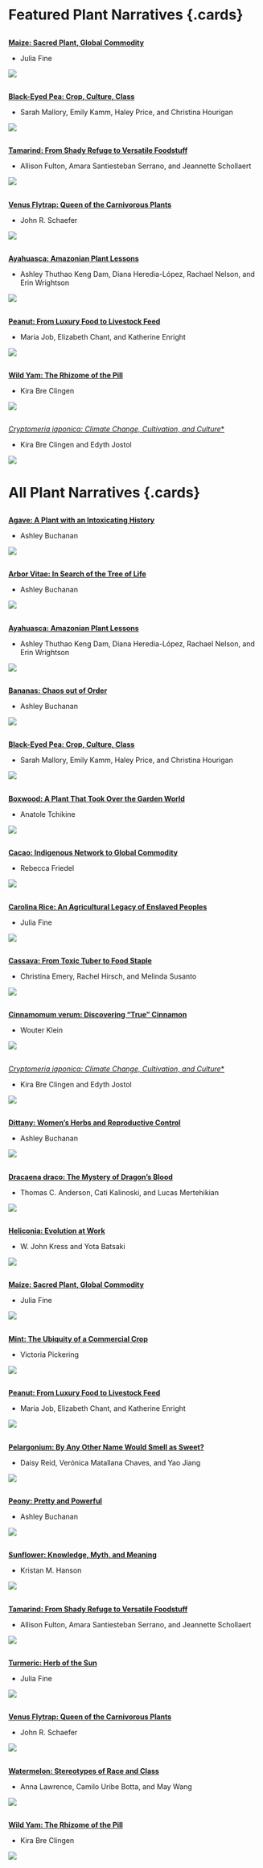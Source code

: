 <param ve-config title="Plant Humanities">

# Featured Plant Narratives {.cards}

##
[**Maize: Sacred Plant, Global Commodity**](/maize)

- Julia Fine

![](/images/thumbnails/maize__thumbnail.jpg)

##
[**Black-Eyed Pea: Crop, Culture, Class**](/black_eyed_peas)

- Sarah Mallory, Emily Kamm, Haley Price, and Christina Hourigan

![](/images/thumbnails/black_eyed_pea_1.png)

##
[**Tamarind: From Shady Refuge to Versatile Foodstuff**](/tamarind)

- Allison Fulton, Amara Santiesteban Serrano, and Jeannette Schollaert

![](/images/thumbnails/tamarind.jpg)

##
[**Venus Flytrap: Queen of the Carnivorous Plants**](/venus_flytrap)

- John R. Schaefer

![](/images/thumbnails/venus_flytrap_thumbnail.jpg)

##
[**Ayahuasca: Amazonian Plant Lessons**](/ayahuasca)

- Ashley Thuthao Keng Dam, Diana Heredia-López, Rachael Nelson, and Erin Wrightson

![](/images/thumbnails/ayahuasca.jpg)

##
[**Peanut: From Luxury Food to Livestock Feed**](/peanut)

- Maria Job, Elizabeth Chant, and Katherine Enright

![](/images/thumbnails/peanut.jpg)

##
[**Wild Yam: The Rhizome of the Pill**](/Dioscoreavillosa)

- Kira Bre Clingen
 
![](/images/thumbnails/Dioscorea.jpeg)

##
[*Cryptomeria japonica: Climate Change, Cultivation, and Culture**](/Cryptomeria)

- Kira Bre Clingen and Edyth Jostol
 
![](/images/thumbnails/Cryptomeria.jpeg)

# All Plant Narratives {.cards}

##
[**Agave: A Plant with an Intoxicating History**](/Agave)

- Ashley Buchanan

![](/images/thumbnails/agave.jpg)

##
[**Arbor Vitae: In Search of the Tree of Life**](/arbor_vitae)

- Ashley Buchanan

![](/images/thumbnails/arbor-vitae.jpg)

##
[**Ayahuasca: Amazonian Plant Lessons**](/ayahuasca)

- Ashley Thuthao Keng Dam, Diana Heredia-López, Rachael Nelson, and Erin Wrightson

![](/images/thumbnails/ayahuasca.jpg)

##
[**Bananas: Chaos out of Order**](/Banana)

- Ashley Buchanan

![](/images/thumbnails/Banana.jpg)

##
[**Black-Eyed Pea: Crop, Culture, Class**](/black_eyed_peas)

- Sarah Mallory, Emily Kamm, Haley Price, and Christina Hourigan

![](/images/thumbnails/black_eyed_pea_1.png)

##
[**Boxwood: A Plant That Took Over the Garden World**](/boxwood)

- Anatole Tchikine

![](/images/thumbnails/boxwood.jpg)

##
[**Cacao: Indigenous Network to Global Commodity**](/cacao)

- Rebecca Friedel

![](/images/thumbnails/cacao.jpg)

##
[**Carolina Rice: An Agricultural Legacy of Enslaved Peoples**](/carolina_rice)

- Julia Fine

![](/images/thumbnails/carolina-rice.jpg)

##
[**Cassava: From Toxic Tuber to Food Staple**](/cassava)

- Christina Emery, Rachel Hirsch, and Melinda Susanto

![](/images/thumbnails/cassava.jpg)

##
[**Cinnamomum verum: Discovering “True” Cinnamon**](/cinnamon)

- Wouter Klein

![](/images/thumbnails/cinnamon.jpg)

##
[*Cryptomeria japonica: Climate Change, Cultivation, and Culture**](/Cryptomeria)

- Kira Bre Clingen and Edyth Jostol
 
![](/images/thumbnails/Cryptomeria.jpeg)

##
[**Dittany: Women’s Herbs and Reproductive Control**](/Dittany)

- Ashley Buchanan

![](/images/thumbnails/dittany.jpg)

##
[**Dracaena draco: The Mystery of Dragon’s Blood**](/dragon_tree)

- Thomas C. Anderson, Cati Kalinoski, and Lucas Mertehikian

![](/images/thumbnails/dragon_tree.jpg)

##
[**Heliconia: Evolution at Work**](/heliconia)

- W. John Kress and Yota Batsaki

![](/images/thumbnails/heliconia.jpg)

##
[**Maize: Sacred Plant, Global Commodity**](/maize)

- Julia Fine

![](/images/thumbnails/maize__thumbnail.jpg) 

##
[**Mint: The Ubiquity of a Commercial Crop**](/mint)

- Victoria Pickering

![](/images/thumbnails/mint.jpg) 

##
[**Peanut: From Luxury Food to Livestock Feed**](/peanut)

- Maria Job, Elizabeth Chant, and Katherine Enright

![](/images/thumbnails/peanut.jpg)

##
[**Pelargonium: By Any Other Name Would Smell as Sweet?**](/pelargonium)

- Daisy Reid, Verónica Matallana Chaves, and Yao Jiang

![](/images/thumbnails/pelargonium.jpg)

##
[**Peony: Pretty and Powerful**](/Peony)

- Ashley Buchanan

![](/images/thumbnails/Peony_Thumbnail.jpg)

##
[**Sunflower: Knowledge, Myth, and Meaning**](/sunflower)

- Kristan M. Hanson

![](/images/thumbnails/Sunflower_thumbnail.jpg)

##
[**Tamarind: From Shady Refuge to Versatile Foodstuff**](/tamarind)

- Allison Fulton, Amara Santiesteban Serrano, and Jeannette Schollaert

![](/images/thumbnails/tamarind.jpg)

##
[**Turmeric: Herb of the Sun**](/turmeric)

- Julia Fine

![](/images/thumbnails/turmeric.jpg)

##
[**Venus Flytrap: Queen of the Carnivorous Plants**](/venus_flytrap)

- John R. Schaefer

![](/images/thumbnails/venus_flytrap_thumbnail.jpg)

##
[**Watermelon: Stereotypes of Race and Class**](/watermelon)

- Anna Lawrence, Camilo Uribe Botta, and May Wang

![](/images/thumbnails/watermelon.jpg)


##
[**Wild Yam: The Rhizome of the Pill**](/Dioscoreavillosa)

- Kira Bre Clingen
 
![](/images/thumbnails/Dioscorea.jpeg)


